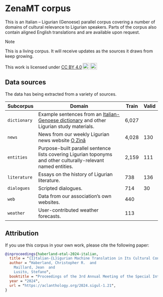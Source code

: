 # ZenaMT corpus

This is an Italian – Ligurian (Genoese) parallel corpus covering a number of domains of cultural relevance to Ligurian speakers. Parts of the corpus also contain aligned English translations and are available upon request.

> [!NOTE]
> This is a living corpus. It will receive updates as the sources it draws from keep growing.

<p xmlns:cc="http://creativecommons.org/ns#" >This work is licensed under <a href="http://creativecommons.org/licenses/by/4.0/?ref=chooser-v1" target="_blank" rel="license noopener noreferrer" style="display:inline-block;">CC BY 4.0<img style="height:22px!important;margin-left:3px;vertical-align:text-bottom;" src="https://mirrors.creativecommons.org/presskit/icons/cc.svg?ref=chooser-v1"><img style="height:22px!important;margin-left:3px;vertical-align:text-bottom;" src="https://mirrors.creativecommons.org/presskit/icons/by.svg?ref=chooser-v1"></a></p>

## Data sources

The data has being extracted from a variety of sources.


| Subcorpus     | Domain | Train | Valid |
|---------------|--------|-------|-------|
| `dictionary`  | Example sentences from an [Italian-Genoese dictionary](https://conseggio-ligure.org/en/dictionary/deize/) and other Ligurian study materials. | 6,027 |
| `news`        | News from our weekly Ligurian news website [O Zinâ](https://www.ozina.org) | 4,028 | 130 |
| `entities`    | Purpose-built parallel sentence lists covering Ligurian toponyms and other culturally-relevant named entities. | 2,159 | 111 |
| `literature`  | Essays on the history of Ligurian literature. | 738 | 136 |
| `dialogues`   | Scripted dialogues. | 714 | 30 |
| `web`         | Data from our association’s own websites. | 440 | |
| `weather`     | User-contributed weather forecasts. | 113 | |

## Attribution

If you use this corpus in your own work, please cite the following paper:
```bibtex
@inproceedings{haberland-etal-2024-italian,
  title = "{I}talian-{L}igurian Machine Translation in Its Cultural Context",
  author = "Haberland, Christopher R.  and
    Maillard, Jean  and
    Lusito, Stefano",
  booktitle = "Proceedings of the 3rd Annual Meeting of the Special Interest Group on Under-resourced Languages @ LREC-COLING 2024",
  year = "2024",
  url = "https://aclanthology.org/2024.sigul-1.21",
}
```
